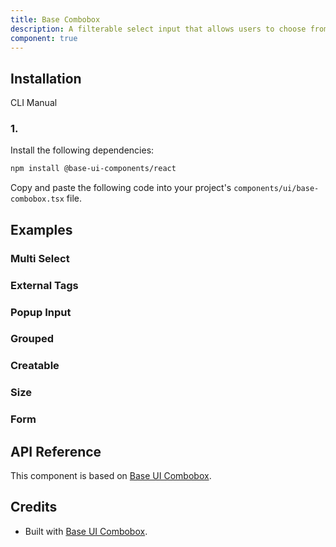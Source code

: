 ```yaml
---
title: Base Combobox
description: A filterable select input that allows users to choose from predefined options. Built on top of Base UI Combobox component with shadcn styling.
component: true
---
```


## Installation

CLI
Manual

### 1.

Install the following dependencies:

```bash
npm install @base-ui-components/react
```

Copy and paste the following code into your project's `components/ui/base-combobox.tsx` file.

## Examples

### Multi Select

### External Tags

### Popup Input

### Grouped

### Creatable

### Size

### Form

## API Reference

This component is based on [Base UI Combobox](https://base-ui.com/react/components/combobox).

## Credits

- Built with [Base UI Combobox](https://base-ui.com/react/components/combobox).
